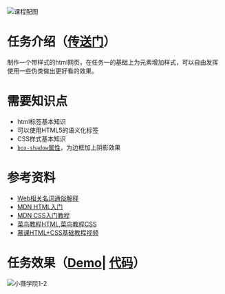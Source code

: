 ![课程配图](http://gss0.baidu.com/9rkZbzqaKgQUohGko9WTAnF6hhy/mms-res/fed/ife/ife_tutor/课程配图.3fb31f3e5af7e8d7.jpg)
# 任务介绍（[传送门](http://ife.baidu.com/course/detail/id/92)）
制作一个带样式的html网页，在任务一的基础上为元素增加样式，可以自由发挥使用一些伪类做出更好看的效果。
# 需要知识点
+ html标签基本知识
+ 可以使用HTML5的语义化标签
+ CSS样式基本知识
+ [`box-shadow`属性](http://www.runoob.com/cssref/css3-pr-box-shadow.html)，为边框加上阴影效果
# 参考资料
+ [Web相关名词通俗解释](https://www.zhihu.com/question/22689579)
+ [MDN HTML入门](https://developer.mozilla.org/zh-CN/docs/Web/Guide/HTML/Introduction)
+ [MDN CSS入门教程](https://developer.mozilla.org/zh-CN/docs/Web/Guide/CSS/Getting_started)
+ [菜鸟教程HTML](http://www.runoob.com/html/html-tutorial.html),[菜鸟教程CSS](http://www.runoob.com/css/css-tutorial.html)
+ [慕课HTML+CSS基础教程视频](http://www.imooc.com/learn/9)
# 任务效果（[Demo](https://xluos.github.io/ife/%E7%AC%AC%E4%B8%80%E9%98%B6%E6%AE%B5/1-2.html)| [代码](https://github.com/xluos/ife)）
![小薇学院1-2](http://7xrp04.com1.z0.glb.clouddn.com/task_1_2_1.jpg)